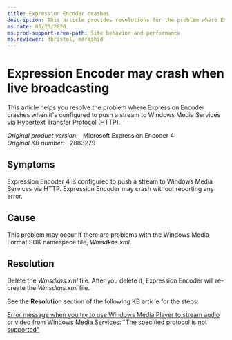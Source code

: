 ```yaml
---
title: Expression Encoder crashes
description: This article provides resolutions for the problem where Expression Encoder might crash.
ms.date: 03/20/2020
ms.prod-support-area-path: Site behavior and performance
ms.reviewer: dbristol, marashid
---
```

# Expression Encoder may crash when live broadcasting

This article helps you resolve the problem where Expression Encoder crashes when it's configured to push a stream to Windows Media Services via Hypertext Transfer Protocol (HTTP).

_Original product version:_ &nbsp; Microsoft Expression Encoder 4  
_Original KB number:_ &nbsp; 2883279

## Symptoms

Expression Encoder 4 is configured to push a stream to Windows Media Services via HTTP. Expression Encoder may crash without reporting any error.

## Cause

This problem may occur if there are problems with the Windows Media Format SDK namespace file, *Wmsdkns.xml*.

## Resolution

Delete the *Wmsdkns.xml* file. After you delete it, Expression Encoder will re-create the *Wmsdkns.xml* file.

See the **Resolution** section of the following KB article for the steps:

[Error message when you try to use Windows Media Player to stream audio or video from Windows Media Services: "The specified protocol is not supported"](https://support.microsoft.com/help/940029)
